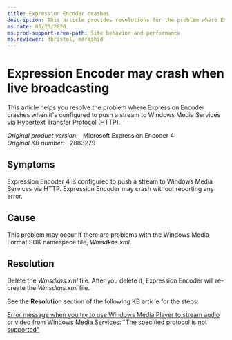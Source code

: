 ```yaml
---
title: Expression Encoder crashes
description: This article provides resolutions for the problem where Expression Encoder might crash.
ms.date: 03/20/2020
ms.prod-support-area-path: Site behavior and performance
ms.reviewer: dbristol, marashid
---
```

# Expression Encoder may crash when live broadcasting

This article helps you resolve the problem where Expression Encoder crashes when it's configured to push a stream to Windows Media Services via Hypertext Transfer Protocol (HTTP).

_Original product version:_ &nbsp; Microsoft Expression Encoder 4  
_Original KB number:_ &nbsp; 2883279

## Symptoms

Expression Encoder 4 is configured to push a stream to Windows Media Services via HTTP. Expression Encoder may crash without reporting any error.

## Cause

This problem may occur if there are problems with the Windows Media Format SDK namespace file, *Wmsdkns.xml*.

## Resolution

Delete the *Wmsdkns.xml* file. After you delete it, Expression Encoder will re-create the *Wmsdkns.xml* file.

See the **Resolution** section of the following KB article for the steps:

[Error message when you try to use Windows Media Player to stream audio or video from Windows Media Services: "The specified protocol is not supported"](https://support.microsoft.com/help/940029)
